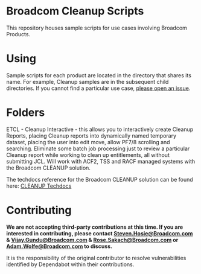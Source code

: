 # Broadcom Cleanup Scripts
This repository houses sample scripts for use cases involving Broadcom Products.

# Using
Sample scripts for each product are located in the directory that shares its name. For example, Cleanup samples are in the subsequent child directories. If you cannot find a particular use case, [please open an issue](https://github.com/BroadcomMFD/broadcom-product-scripts/issues/new).

# Folders
ETCL - Cleanup Interactive - this allows you to interactively create Cleanup Reports, placing Cleanup reports into dynamically named temporary dataset, placing the user into edit move, allow PF7/8 scrolling and searching.  Eliminate some batch job processing just to review a particular Cleanup report while working to clean up entitlements, all without submitting JCL. Will work with ACF2, TSS and RACF managed systems with the Broadcom CLEANUP solution.

The techdocs reference for the Broadcom CLEANUP solution can be found here: [CLEANUP Techdocs](https://techdocs.broadcom.com/us/en/ca-mainframe-software/security/ca-cleanup/12-1.html)
 
# Contributing
**We are not accepting third-party contributions at this time. If you are interested in contributing, please contact Steven.Hosie@Broadcom.com & Vijay.Gundu@Broadcom.com & Rose.Sakach@Broadcom.com or Adam.Wolfe@Broadcom.com to discuss.**

It is the responsibility of the original contributor to resolve vulnerabilities identified by Dependabot within their contributions.
